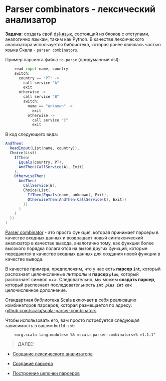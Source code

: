# Parser combinators - лексический анализатор

**Задача:** создать свой [dsl-язык](https://ru.wikipedia.org/wiki/Предметно-ориентированный_язык), 
состоящий из блоков с отступами, аналогично языкам, таким как Python. В качестве лексического анализатора используется библиотека,
которая ранее являлась частью языка Скала - `parser combinators`.

Пример парсинга файла `to.parse` (придуманный dsl):

<!-- code -->
```python
    read input name, country
    switch:
      country == "PT" ->
        call service "A"
        exit
      otherwise ->
        call service "B"
        switch:
          name == "unknown" ->
            exit
          otherwise ->
            call service "C"
            exit
```

В код следующего вида:

<!-- code -->
```scala
AndThen(
  ReadInput(List(name, country)),
  Choice(List(
    IfThen(
      Equals(country, PT),
      AndThen(CallService(A), Exit)
    ),
    OtherwiseThen(
      AndThen(
        CallService(B),
        Choice(List(
          IfThen(Equals(name, unknown), Exit),
          OtherwiseThen(AndThen(CallService(C), Exit))
        ))
      )
    )
  ))
)
```

[Parser combinator](https://en.wikipedia.org/wiki/Parser_combinator) - это просто функция, 
которая принимает парсеры в качестве входных данных и возвращает новый синтаксический анализатор 
в качестве вывода, аналогично тому, как функции более высокого порядка полагаются на вызов других функций, 
которые передаются в качестве входных данных для создания новой функции в качестве вывода.

В качестве примера, предположим, что у нас есть **парсер `int`**, который распознает целочисленные _литералы_ 
и **парсер `plus`**, который распознает символ _«+»_. 
Следовательно, мы можем **создать парсер**, 
который распознает последовательность **_`int plus int`_** как целочисленное дополнение.

Стандартная библиотека Scala включает в себя реализацию комбинаторов парсеров, 
которая размещается по адресу: [github.com/scala/scala-parser-combinators](https://github.com/scala/scala-parser-combinators)

Чтобы использовать его, вам просто потребуется следующая зависимость в вашем `build.sbt`: 
<!-- code -->
```sbtshell
    «org.scala-lang.modules» %% »scala-parser-combinators«% »1.1.1"
```

>ДАЛЕЕ:

* [Создание лексического анализатора](https://github.com/steklopod/LexerParser/blob/master/src/main/resources/docs/p01-Building_Lexer.md)

* [Создание парсера](https://github.com/steklopod/LexerParser/blob/master/src/main/resources/docs/p02-Building_Parser.md)

* [Построение цепочки парсеров](https://github.com/steklopod/LexerParser/blob/master/src/main/resources/docs/p03-Pipelining.md)